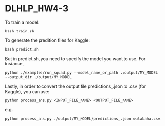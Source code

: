# DLHLP_HW4-3

To train a model:
```
bash train.sh
```
To generate the predition files for Kaggle:
```
bash predict.sh 
```
But in predict.sh, you need to specify the model you want to use. For instance,
```
python ./examples/run_squad.py --model_name_or_path ./output/MY_MODEL --output_dir ./output/MY_MODEL
```


Lastly, in order to convert the output file predictions_.json to .csv (for Kaggle), you can use:
```
python process_ans.py <INPUT_FILE_NAME> <OUTPUT_FILE_NAME>
```
e.g.
```
python process_ans.py ./output/MY_MODEL/predictions_.json wulabaha.csv
```
